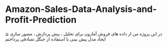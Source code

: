 # Amazon-Sales-Data-Analysis-and-Profit-Prediction
در این پروژه من از داده های فروش آمازون برای تحلیل ، پیش پردازش ، مصور سازی ئ ایجاد مدل پیش بینی با استفاده از جنگل تصادفی پرداختم
